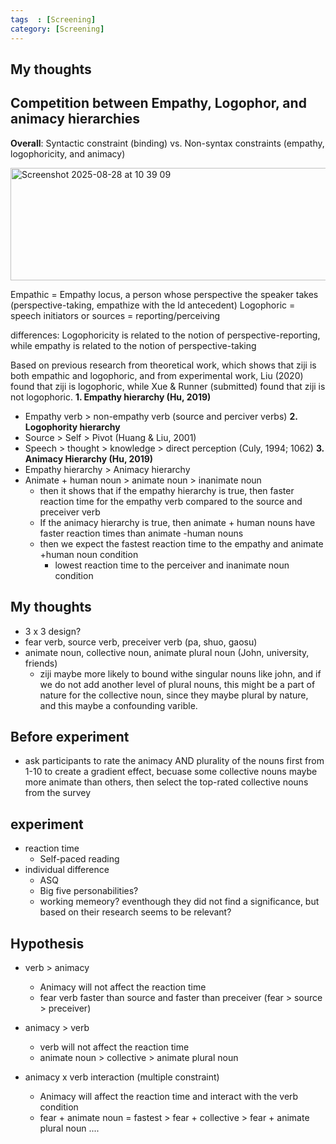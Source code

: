 ```yaml
---
tags  : [Screening]
category: [Screening]
---
```


## My thoughts 

## Competition between Empathy, Logophor, and animacy hierarchies 

**Overall**: Syntactic constraint (binding) vs. Non-syntax constraints (empathy, logophoricity, and animacy)

<img width="762" height="180" alt="Screenshot 2025-08-28 at 10 39 09" src="https://github.com/user-attachments/assets/4c15528b-4751-4ee9-ba4f-3a6d0baf4ef4" />

Empathic = Empathy locus, a person whose perspective the speaker takes (perspective-taking, empathize with the ld antecedent)
Logophoric = speech initiators or sources = reporting/perceiving

differences: 
Logophoricity is related to the notion of perspective-reporting, while empathy is related to the notion of perspective-taking

Based on previous research from theoretical work, which shows that ziji is both empathic and logophoric, and from experimental work, Liu (2020) found that ziji is logophoric, while Xue & Runner (submitted) found that ziji is not logophoric. 
**1. Empathy hierarchy (Hu, 2019)**
- Empathy verb > non-empathy verb (source and perciver verbs)
**2. Logophority hierarchy**
- Source > Self > Pivot (Huang & Liu, 2001)
- Speech > thought > knowledge > direct perception (Culy, 1994; 1062)
**3. Animacy Hierarchy (Hu, 2019)**
- Empathy hierarchy > Animacy hierarchy
- Animate + human noun > animate noun > inanimate noun
  - then it shows that if the empathy hierarchy is true, then faster reaction time for the empathy verb compared to the source and preceiver verb
  - If the animacy hierarchy is true, then animate + human nouns have faster reaction times than animate -human nouns
  - then we expect the fastest reaction time to the empathy and animate +human noun condition
    - lowest reaction time to the perceiver and inanimate noun condition

## My thoughts 
- 3 x 3 design?
- fear verb, source verb, preceiver verb (pa, shuo, gaosu)
- animate noun, collective noun, animate plural noun (John, university, friends) 
  -  ziji maybe more likely to bound withe singular nouns like john, and if we do not add another level of plural nouns, this might be a part of nature for the collective noun, since they maybe plural by nature, and this maybe a confounding varible.
 

## Before experiment 
- ask participants to rate the animacy AND plurality of the nouns first from 1-10 to create a gradient effect, becuase some collective nouns maybe more animate than others, then select the top-rated collective nouns from the survey

## experiment 
- reaction time
  - Self-paced reading
- individual difference 
  - ASQ
  - Big five personabilities?
  - working memeory? eventhough they did not find a significance, but based on their research seems to be relevant?

## Hypothesis
- verb > animacy
  - Animacy will not affect the reaction time
  - fear verb faster than source and faster than preceiver (fear > source > preceiver)

- animacy > verb
  - verb will not affect the reaction time
  - animate noun > collective > animate plural noun 
  
- animacy x verb interaction (multiple constraint)
  - Animacy will affect the reaction time and interact with the verb condition
  - fear + animate noun = fastest > fear + collective > fear + animate plural noun ....
 
